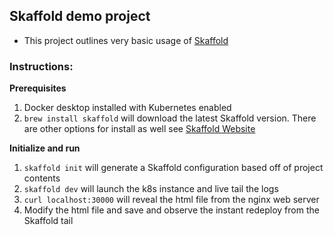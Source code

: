 ## Skaffold demo project

* This project outlines very basic usage of [Skaffold](http://skaffold.dev)

### Instructions:

**Prerequisites**

1. Docker desktop installed with Kubernetes enabled
2. `brew install skaffold` will download the latest Skaffold version.  There are other options for install as well see [Skaffold Website](http://skaffold.dev)

**Initialize and run**

1. `skaffold init` will generate a Skaffold configuration based off of project contents
2. `skaffold dev` will launch the k8s instance and live tail the logs
3. `curl localhost:30000` will reveal the html file from the nginx web server
4. Modify the html file and save and observe the instant redeploy from the Skaffold tail
